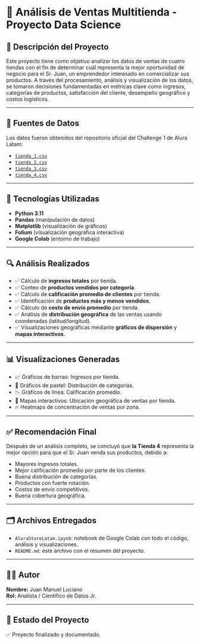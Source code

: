 # 🛒 Análisis de Ventas Multitienda - Proyecto Data Science

## 📌 Descripción del Proyecto

Este proyecto tiene como objetivo analizar los datos de ventas de cuatro tiendas con el fin de determinar cuál representa la mejor oportunidad de negocio para el Sr. Juan, un emprendedor interesado en comercializar sus productos. A través del procesamiento, análisis y visualización de los datos, se tomaron decisiones fundamentadas en métricas clave como ingresos, categorías de productos, satisfacción del cliente, desempeño geográfico y costos logísticos.

---

## 🧾 Fuentes de Datos

Los datos fueron obtenidos del repositorio oficial del Challenge 1 de Alura Latam:

- [`tienda_1.csv`](https://raw.githubusercontent.com/alura-es-cursos/challenge1-data-science-latam/refs/heads/main/base-de-datos-challenge1-latam/tienda_1%20.csv)
- [`tienda_2.csv`](https://raw.githubusercontent.com/alura-es-cursos/challenge1-data-science-latam/refs/heads/main/base-de-datos-challenge1-latam/tienda_2.csv)
- [`tienda_3.csv`](https://raw.githubusercontent.com/alura-es-cursos/challenge1-data-science-latam/refs/heads/main/base-de-datos-challenge1-latam/tienda_3.csv)
- [`tienda_4.csv`](https://raw.githubusercontent.com/alura-es-cursos/challenge1-data-science-latam/refs/heads/main/base-de-datos-challenge1-latam/tienda_4.csv)

---

## 🧪 Tecnologías Utilizadas

- **Python 3.11**
- **Pandas** (manipulación de datos)
- **Matplotlib** (visualización de gráficos)
- **Folium** (visualización geográfica interactiva)
- **Google Colab** (entorno de trabajo)

---

## 🔍 Análisis Realizados

- ✅ Cálculo de **ingresos totales** por tienda.
- ✅ Conteo de **productos vendidos por categoría**.
- ✅ Cálculo de **calificación promedio de clientes** por tienda.
- ✅ Identificación de **productos más y menos vendidos**.
- ✅ Cálculo de **costo de envío promedio** por tienda.
- ✅ Análisis de **distribución geográfica** de las ventas usando coordenadas (latitud/longitud).
- ✅ Visualizaciones geográficas mediante **gráficos de dispersión** y **mapas interactivos**.

---

## 📊 Visualizaciones Generadas

- 📈 Gráficos de barras: Ingresos por tienda.
- 🧁 Gráficos de pastel: Distribución de categorías.
- 📉 Gráficos de línea: Calificación promedio.
- 📍 Mapas interactivos: Ubicación geográfica de ventas por tienda.
- 🔥 Heatmaps de concentración de ventas por zona.

---

## ✅ Recomendación Final

Después de un análisis completo, se concluyó que **la Tienda 4** representa la mejor opción para que el Sr. Juan venda sus productos, debido a:

- Mayores ingresos totales.
- Mejor calificación promedio por parte de los clientes.
- Buena distribución de categorías.
- Productos con fuerte rotación.
- Costos de envío competitivos.
- Buena cobertura geográfica.

---

## 🗂 Archivos Entregados

- `AluraStoreLatam.ipynb`: notebook de Google Colab con todo el código, análisis y visualizaciones.
- `README.md`: este archivo con el resumen del proyecto.

---

## 👨‍💻 Autor

**Nombre:** Juan Manuel Luciano  
**Rol:** Analista / Científico de Datos Jr.  

---

## 🏁 Estado del Proyecto

✅ Proyecto finalizado y documentado.
